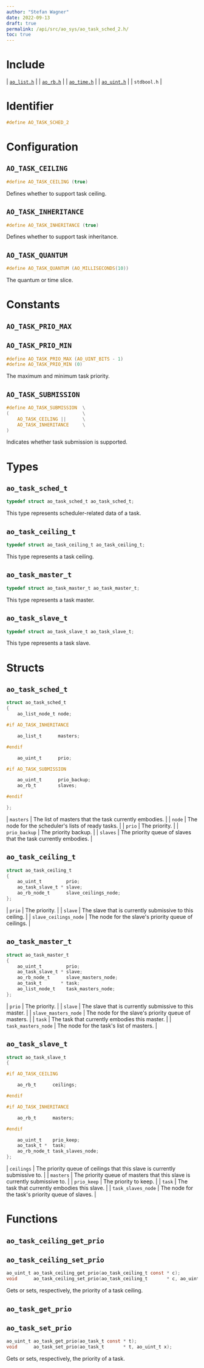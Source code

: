 ```yaml
---
author: "Stefan Wagner"
date: 2022-09-13
draft: true
permalink: /api/src/ao_sys/ao_task_sched_2.h/
toc: true
---
```


# Include

| [`ao_list.h`](../ao/ao_list.h.md) |
| [`ao_rb.h`](../ao/ao_rb.h.md) |
| [`ao_time.h`](ao_time.h.md) |
| [`ao_uint.h`](../ao/ao_uint.h.md) |
| `stdbool.h` |

# Identifier

```c
#define AO_TASK_SCHED_2
```

# Configuration

## `AO_TASK_CEILING`

```c
#define AO_TASK_CEILING (true)
```

Defines whether to support task ceiling.

## `AO_TASK_INHERITANCE`

```c
#define AO_TASK_INHERITANCE (true)
```

Defines whether to support task inheritance.

## `AO_TASK_QUANTUM`

```c
#define AO_TASK_QUANTUM (AO_MILLISECONDS(10))
```

The quantum or time slice.

# Constants

## `AO_TASK_PRIO_MAX`
## `AO_TASK_PRIO_MIN`

```c
#define AO_TASK_PRIO_MAX (AO_UINT_BITS - 1)
#define AO_TASK_PRIO_MIN (0)
```

The maximum and minimum task priority.

## `AO_TASK_SUBMISSION`

```c
#define AO_TASK_SUBMISSION  \
(                           \
    AO_TASK_CEILING ||      \
    AO_TASK_INHERITANCE     \
)
```

Indicates whether task submission is supported.

# Types

## `ao_task_sched_t`

```c
typedef struct ao_task_sched_t ao_task_sched_t;
```

This type represents scheduler-related data of a task.

## `ao_task_ceiling_t`

```c
typedef struct ao_task_ceiling_t ao_task_ceiling_t;
```

This type represents a task ceiling.

## `ao_task_master_t`

```c
typedef struct ao_task_master_t ao_task_master_t;
```

This type represents a task master.

## `ao_task_slave_t`

```c
typedef struct ao_task_slave_t ao_task_slave_t;
```

This type represents a task slave.

# Structs

## `ao_task_sched_t`

```c
struct ao_task_sched_t
{
    ao_list_node_t node;

#if AO_TASK_INHERITANCE

    ao_list_t      masters;

#endif

    ao_uint_t      prio;

#if AO_TASK_SUBMISSION

    ao_uint_t      prio_backup;
    ao_rb_t        slaves;

#endif

};
```

| `masters` | The list of masters that the task currently embodies. |
| `node` | The node for the scheduler's lists of ready tasks. |
| `prio` | The priority. |
| `prio_backup` | The priority backup. |
| `slaves` | The priority queue of slaves that the task currently embodies. |

## `ao_task_ceiling_t`

```c
struct ao_task_ceiling_t
{
    ao_uint_t         prio;
    ao_task_slave_t * slave;
    ao_rb_node_t      slave_ceilings_node;
};
```

| `prio` | The priority. |
| `slave` | The slave that is currently submissive to this ceiling. |
| `slave_ceilings_node` | The node for the slave's priority queue of ceilings. |

## `ao_task_master_t`

```c
struct ao_task_master_t
{
    ao_uint_t         prio;
    ao_task_slave_t * slave;
    ao_rb_node_t      slave_masters_node;
    ao_task_t       * task;
    ao_list_node_t    task_masters_node;
};
```

| `prio` | The priority. |
| `slave` | The slave that is currently submissive to this master. |
| `slave_masters_node` | The node for the slave's priority queue of masters. |
| `task` | The task that currently embodies this master. |
| `task_masters_node` | The node for the task's list of masters. |

## `ao_task_slave_t`

```c
struct ao_task_slave_t
{

#if AO_TASK_CEILING

    ao_rb_t      ceilings;

#endif

#if AO_TASK_INHERITANCE

    ao_rb_t      masters;

#endif

    ao_uint_t    prio_keep;
    ao_task_t *  task;
    ao_rb_node_t task_slaves_node;
};
```

| `ceilings` | The priority queue of ceilings that this slave is currently submissive to. |
| `masters` | The priority queue of masters that this slave is currently submissive to. |
| `prio_keep` | The priority to keep. |
| `task` | The task that currently embodies this slave. |
| `task_slaves_node` | The node for the task's priority queue of slaves. |

# Functions

## `ao_task_ceiling_get_prio`
## `ao_task_ceiling_set_prio`

```c
ao_uint_t ao_task_ceiling_get_prio(ao_task_ceiling_t const * c);
void      ao_task_ceiling_set_prio(ao_task_ceiling_t       * c, ao_uint_t x);
```

Gets or sets, respectively, the priority of a task ceiling.

## `ao_task_get_prio`
## `ao_task_set_prio`

```c
ao_uint_t ao_task_get_prio(ao_task_t const * t);
void      ao_task_set_prio(ao_task_t       * t, ao_uint_t x);
```

Gets or sets, respectively, the priority of a task.
